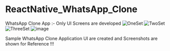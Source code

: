 # ReactNative_WhatsApp_Clone
WhatsApp Clone App :- Only UI Screens are developed
![OneSet](https://user-images.githubusercontent.com/81745865/141450898-36d0ff7f-6f7a-4990-90c0-fef5234f2ff2.png)
![TwoSet](https://user-images.githubusercontent.com/81745865/141450958-cdfd77a4-27ec-4379-9f96-8ef31fb5c7c9.png)
![ThreeSet](https://user-images.githubusercontent.com/81745865/141450965-df59c7e6-42c9-495d-b5ff-1b18a0845161.png)
![image](https://user-images.githubusercontent.com/81745865/144832146-491af21e-a107-4418-9fa2-5e62bd154c01.png)


Sample WhatsApp Clone Application UI are created and Screenshots are shown for Reference !!!

